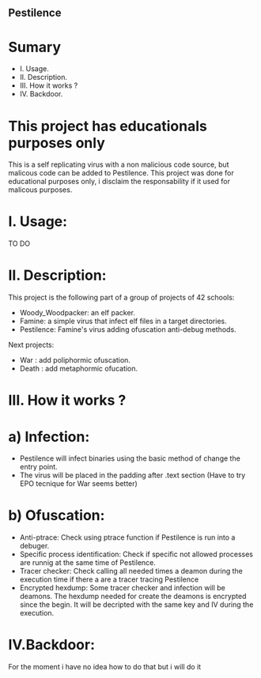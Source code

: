 ## Pestilence
# Sumary
- I. Usage.
- II. Description.
- III. How it works ?
- IV. Backdoor.

# This project has educationals purposes only
This is a self replicating virus with a non malicious code source, but malicous code can be added to Pestilence.
This project was done for educational purposes only, i disclaim the responsability if it used for malicous purposes.

# I. Usage:
TO DO

# II. Description:
This project is the following part of a group of projects of 42 schools:
- Woody_Woodpacker: an elf packer.
- Famine: a simple virus that infect elf files in a target directories.
- Pestilence: Famine's virus adding ofuscation anti-debug methods.

Next projects:
  - War : add poliphormic ofuscation.
  - Death : add metaphormic ofucation.

# III. How it works ?

  # a) Infection:
  - Pestilence will infect binaries using the basic method of change the entry point.
  - The virus will be placed in the padding after .text section (Have to try EPO tecnique for War seems better)

  # b) Ofuscation:
 - Anti-ptrace:
 Check using ptrace function if Pestilence is run into a debuger.
 - Specific process identification:
 Check if specific not allowed processes are runnig at the same time of Pestilence.
 - Tracer checker:
 Check calling all needed times a deamon during the execution time if there a are a tracer tracing Pestilence
 - Encrypted hexdump:
 Some tracer checker and infection will be deamons. The hexdump needed for create the deamons is encrypted since the
 begin. It will be decripted with the same key and IV during the execution.
    
# IV.Backdoor:
For the moment i have no idea how to do that but i will do it
